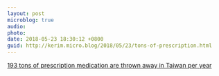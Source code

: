 ```yaml
---
layout: post
microblog: true
audio: 
photo: 
date: 2018-05-23 18:30:12 +0800
guid: http://kerim.micro.blog/2018/05/23/tons-of-prescription.html
---
```

[193 tons of prescription medication are thrown away in Taiwan per year](https://www.taiwannews.com.tw/en/news/3437177)
